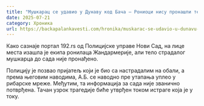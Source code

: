 ```yaml
---
title: "Мушкарац се удавио у Дунаву код Бача – Рониоци нису пронашли тело"
date: 2025-07-21
category: Хроника
url: https://backapalankavesti.com/hronika/muskarac-se-udavio-u-dunavu-kod-baca-ronioci-nisu-pronasli-telo/
---
```


Како сазнаје портал 192.rs од Полицијске управе Нови Сад, на лице места изашла је екипа ронилаца Жандармерије, али тело страдалог мушкарца до сада није пронађено.

Полицију је позвао пријатељ који је био са настрадалим на обали, а према његовим наводима, А.Б. се наводно пре утапања уплео у рибарске мреже. Међутим, та информација за сада није званично потврђена. Тачан узрок трагедије биће утврђен током истраге која је у току.
